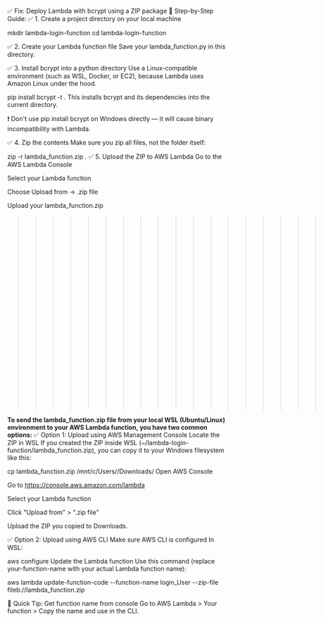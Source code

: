 ✅ Fix: Deploy Lambda with bcrypt using a ZIP package
🔧 Step-by-Step Guide:
✅ 1. Create a project directory on your local machine

mkdir lambda-login-function
cd lambda-login-function

✅ 2. Create your Lambda function file
Save your lambda_function.py in this directory.

✅ 3. Install bcrypt into a python directory
Use a Linux-compatible environment (such as WSL, Docker, or EC2), because Lambda uses Amazon Linux under the hood.

pip install bcrypt -t .
This installs bcrypt and its dependencies into the current directory.

❗ Don't use pip install bcrypt on Windows directly — it will cause binary incompatibility with Lambda.

✅ 4. Zip the contents
Make sure you zip all files, not the folder itself:

zip -r lambda_function.zip .
✅ 5. Upload the ZIP to AWS Lambda
Go to the AWS Lambda Console

Select your Lambda function

Choose Upload from → .zip file

Upload your lambda_function.zip

>>>>>>>>>>>>>>>>>>>>>>>>>>>>>>>>><<<<<<<<<<<<<<<<<<<<<<<<<<

**To send the lambda_function.zip file from your local WSL (Ubuntu/Linux) environment to your AWS Lambda function, you have two common options:**
✅ Option 1: Upload using AWS Management Console
Locate the ZIP in WSL
If you created the ZIP inside WSL (~/lambda-login-function/lambda_function.zip), you can copy it to your Windows filesystem like this:

cp lambda_function.zip /mnt/c/Users/<YourUsername>/Downloads/
Open AWS Console

Go to https://console.aws.amazon.com/lambda

Select your Lambda function

Click "Upload from" > ".zip file"

Upload the ZIP you copied to Downloads.

✅ Option 2: Upload using AWS CLI
Make sure AWS CLI is configured
In WSL:

aws configure
Update the Lambda function
Use this command (replace your-function-name with your actual Lambda function name):

aws lambda update-function-code --function-name login_User --zip-file fileb://lambda_function.zip

🔁 Quick Tip: Get function name from console
Go to AWS Lambda > Your function > Copy the name and use in the CLI.

